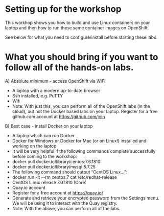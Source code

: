 # Setting up for the workshop

This workhop shows you how to build and use Linux containers on your laptop and then how to run these same container images on OpenShift.

See below for what you need to configure/install before starting these labs.

# What you should bring if you want to follow all of the hands-on labs.

A) Absolute minimum - access OpenShift via WiFi  
- A laptop with a modern up-to-date browser
- Ssh installed, e.g. PuTTY
- Wifi 
- Note: With just this, you can perform all of the OpenShift labs (in the cloud), but not the  Docker based labs on your laptop. 
Register for a free github.com account at https://github.com/join 

B) Best case - install Docker on your laptop 
- A laptop which can run Docker 
- Docker for Windows or Docker for Mac (or on Linux!) installed and working on the laptop 
- It will be very helpful if the following commands complete successfully before coming to the workshop:
- docker pull docker.io/library/centos:7.6.1810 
- docker pull docker.io/library/mysql:5.7.25 
- The following command should output “CentOS Linux…”:
- docker run -it --rm centos:7 cat /etc/redhat-release
- CentOS Linux release 7.6.1810 (Core) 
- Quay.io account 
- Register for a free account at https://quay.io/
- Generate and retrieve your encrypted password from the Settings menu. We will be using it to interact with the Quay registry. 
- Note: With the above, you can perform all of the labs. 

